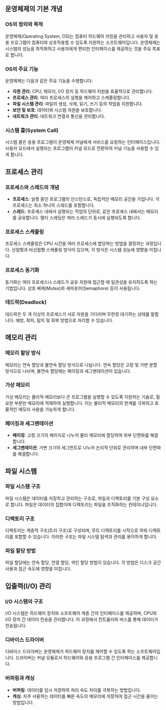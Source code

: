 ## 운영체제의 기본 개념

### OS의 정의와 목적
운영체제(Operating System, OS)는 컴퓨터 하드웨어 자원을 관리하고 사용자 및 응용 프로그램이 컴퓨터와 상호작용할 수 있도록 지원하는 소프트웨어입니다. 운영체제는 시스템의 성능을 최적화하고 사용자에게 편리한 인터페이스를 제공하는 것을 주요 목표로 합니다.

### OS의 주요 기능
운영체제는 다음과 같은 주요 기능을 수행합니다:
- **자원 관리**: CPU, 메모리, I/O 장치 등 하드웨어 자원을 효율적으로 관리합니다.
- **프로세스 관리**: 여러 프로세스의 실행을 제어하고 스케줄링합니다.
- **파일 시스템 관리**: 파일의 생성, 삭제, 읽기, 쓰기 등의 작업을 지원합니다.
- **보안 및 보호**: 데이터와 시스템 자원을 보호합니다.
- **네트워크 관리**: 네트워크 연결과 통신을 관리합니다.

### 시스템 콜(System Call)
시스템 콜은 응용 프로그램이 운영체제 커널에게 서비스를 요청하는 인터페이스입니다. 사용자 모드에서 실행되는 프로그램이 커널 모드로 전환하여 커널 기능을 사용할 수 있게 합니다.

## 프로세스 관리

### 프로세스와 스레드의 개념
- **프로세스**: 실행 중인 프로그램의 인스턴스로, 독립적인 메모리 공간을 가집니다. 각 프로세스는 최소 하나의 스레드를 포함합니다.
- **스레드**: 프로세스 내에서 실행되는 작업의 단위로, 같은 프로세스 내에서는 메모리를 공유합니다. 멀티 스레딩은 여러 스레드가 동시에 실행되도록 합니다.

### 프로세스 스케줄링
프로세스 스케줄링은 CPU 시간을 여러 프로세스에 할당하는 방법을 결정하는 과정입니다. 선점형과 비선점형 스케줄링 방식이 있으며, 각 방식은 시스템 성능에 영향을 미칩니다.

### 프로세스 동기화
동기화는 여러 프로세스나 스레드가 공유 자원에 접근할 때 일관성을 유지하도록 하는 기법입니다. 상호 배제(Mutex)와 세마포어(Semaphore) 등이 사용됩니다.

### 데드락(Deadlock)
데드락은 두 개 이상의 프로세스가 서로 자원을 기다리며 무한정 대기하는 상태를 말합니다. 예방, 회피, 탐지 및 회복 방법으로 처리할 수 있습니다.

## 메모리 관리

### 메모리 할당 방식
메모리는 연속 할당과 불연속 할당 방식으로 나뉩니다. 연속 할당은 고정 및 가변 분할 방식으로 나뉘며, 불연속 할당에는 페이징과 세그멘테이션이 있습니다.

### 가상 메모리
가상 메모리는 물리적 메모리보다 큰 프로그램을 실행할 수 있도록 지원하는 기술로, 필요한 부분만 메모리에 적재하여 실행합니다. 이는 물리적 메모리의 한계를 극복하고 효율적인 메모리 사용을 가능하게 합니다.

### 페이징과 세그멘테이션
- **페이징**: 고정 크기의 페이지로 나누어 물리 메모리에 할당하여 외부 단편화를 해결합니다.
- **세그멘테이션**: 가변 크기의 세그먼트로 나누어 논리적 단위로 관리하며 내부 단편화를 해결합니다.

## 파일 시스템

### 파일 시스템 구조
파일 시스템은 데이터를 저장하고 관리하는 구조로, 파일과 디렉토리를 기본 구성 요소로 합니다. 파일은 데이터의 집합이며 디렉토리는 파일을 조직화하는 컨테이너입니다.

### 디렉토리 구조
디렉토리는 계층적 구조(트리 구조)로 구성되며, 루트 디렉토리를 시작으로 하위 디렉토리를 포함할 수 있습니다. 이러한 구조는 파일 시스템 탐색과 관리를 용이하게 합니다.

### 파일 할당 방법
파일 할당에는 연속 할당, 연결 할당, 색인 할당 방법이 있습니다. 각 방법은 디스크 공간 사용과 접근 속도에 영향을 미칩니다.

## 입출력(I/O) 관리

### I/O 시스템의 구조
I/O 시스템은 하드웨어 장치와 소프트웨어 계층 간의 인터페이스를 제공하며, CPU와 I/O 장치 간 데이터 전송을 관리합니다. 이 과정에서 컨트롤러와 버스를 통해 데이터가 전송됩니다.

### 디바이스 드라이버
디바이스 드라이버는 운영체제가 하드웨어 장치를 제어할 수 있도록 하는 소프트웨어입니다. 드라이버는 커널 모듈로서 하드웨어와 응용 프로그램 간 인터페이스를 제공합니다.

### 버퍼링과 캐싱
- **버퍼링**: 데이터를 임시 저장하여 처리 속도 차이를 극복하는 방법입니다.
- **캐싱**: 자주 사용하는 데이터를 빠른 속도의 메모리에 저장하여 접근 시간을 줄이는 방법입니다.